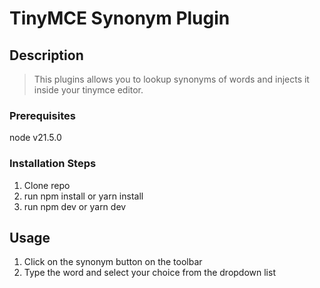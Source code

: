 # TinyMCE Synonym Plugin

## Description

> This plugins allows you to lookup synonyms of words and injects it inside your tinymce editor.

### Prerequisites

node v21.5.0

### Installation Steps

1. Clone repo
2. run npm install or yarn install
3. run npm dev or yarn dev

## Usage

1. Click on the synonym button on the toolbar
2. Type the word and select your choice from the dropdown list
